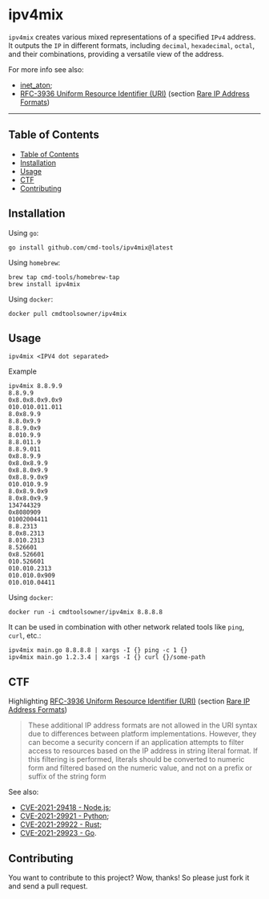 # ipv4mix
`ipv4mix` creates various mixed representations of a specified `IPv4` address. It outputs the `IP` in different formats, including `decimal`, `hexadecimal`, `octal`, and their combinations, providing a versatile view of the address.

For more info see also:
- [inet_aton](https://linux.die.net/man/3/inet_aton);
- [RFC-3936 Uniform Resource Identifier (URI)](https://datatracker.ietf.org/doc/html/rfc3986) (section [Rare IP Address Formats](https://datatracker.ietf.org/doc/html/rfc3986#page-45))

---
## Table of Contents

- [Table of Contents](#table-of-contents)
- [Installation](#installation)
- [Usage](#usage)
- [CTF](#ctf)
- [Contributing](#contributing)

## Installation

Using `go`:

```shell
go install github.com/cmd-tools/ipv4mix@latest
```

Using `homebrew`:

```shell
brew tap cmd-tools/homebrew-tap
brew install ipv4mix
```

Using `docker`:

```shell
docker pull cmdtoolsowner/ipv4mix
```

## Usage

```shell
ipv4mix <IPV4 dot separated>
```

Example
```shell
ipv4mix 8.8.9.9
8.8.9.9
0x8.0x8.0x9.0x9
010.010.011.011
8.0x8.9.9
8.8.0x9.9
8.8.9.0x9
8.010.9.9
8.8.011.9
8.8.9.011
0x8.8.9.9
0x8.0x8.9.9
0x8.8.0x9.9
0x8.8.9.0x9
010.010.9.9
8.0x8.9.0x9
8.0x8.0x9.9
134744329
0x8080909
01002004411
8.8.2313
8.0x8.2313
8.010.2313
8.526601
0x8.526601
010.526601
010.010.2313
010.010.0x909
010.010.04411
```

Using `docker`:

```shell
docker run -i cmdtoolsowner/ipv4mix 8.8.8.8
```

It can be used in combination with other network related tools like `ping`, `curl`, etc.:

```shell
ipv4mix main.go 8.8.8.8 | xargs -I {} ping -c 1 {}
ipv4mix main.go 1.2.3.4 | xargs -I {} curl {}/some-path
```

## CTF
Highlighting [RFC-3936 Uniform Resource Identifier (URI)](https://datatracker.ietf.org/doc/html/rfc3986) (section [Rare IP Address Formats](https://datatracker.ietf.org/doc/html/rfc3986#page-45))

>   These additional IP address formats are not allowed in the URI syntax
    due to differences between platform implementations. However, they
    can become a security concern if an application attempts to filter
    access to resources based on the IP address in string literal format.
    If this filtering is performed, literals should be converted to
    numeric form and filtered based on the numeric value, and not on a
    prefix or suffix of the string form

See also:
- [CVE-2021-29418 - Node.js](https://nvd.nist.gov/vuln/detail/CVE-2021-29418);
- [CVE-2021-29921 - Python](https://nvd.nist.gov/vuln/detail/CVE-2021-29921);
- [CVE-2021-29922 - Rust](https://nvd.nist.gov/vuln/detail/CVE-2021-29922);
- [CVE-2021-29923 - Go](https://nvd.nist.gov/vuln/detail/CVE-2021-29923).

## Contributing
You want to contribute to this project? Wow, thanks! So please just fork it and send a pull request.
